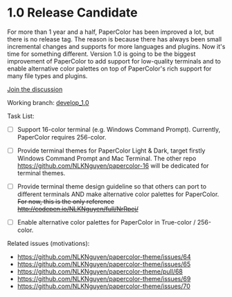 # 1.0 Release Candidate
For more than 1 year and a half, PaperColor has been improved a lot, but there is no release tag. The reason is because there has always been small incremental changes and supports for more languages and plugins. Now it's time for something different. Version 1.0 is going to be the biggest improvement of PaperColor to add support for low-quality terminals and to enable alternative color palettes on top of PaperColor's rich support for many file types and plugins.

[Join the discussion](https://github.com/NLKNguyen/papercolor-theme/issues/71)

Working branch: [develop_1.0](https://github.com/NLKNguyen/papercolor-theme/tree/develop_1.0)

Task List:
- [ ] Support 16-color terminal (e.g. Windows Command Prompt). Currently, PaperColor requires 256-color.
- [ ] Provide terminal themes for PaperColor Light & Dark, target firstly Windows Command Prompt and Mac Terminal. The other repo https://github.com/NLKNguyen/papercolor-16 will be dedicated for terminal themes.
- [ ] Provide terminal theme design guideline so that others can port to different terminals AND make alternative color palettes for PaperColor. ~~For now, this is the only reference http://codepen.io/NLKNguyen/full/NrRpej/~~
- [ ] Enable alternative color palettes for PaperColor in True-color / 256-color.


Related issues (motivations):
* https://github.com/NLKNguyen/papercolor-theme/issues/64
* https://github.com/NLKNguyen/papercolor-theme/issues/65
* https://github.com/NLKNguyen/papercolor-theme/pull/68
* https://github.com/NLKNguyen/papercolor-theme/issues/69
* https://github.com/NLKNguyen/papercolor-theme/issues/70
